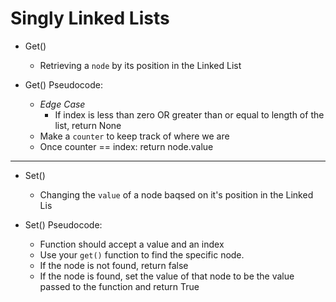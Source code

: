 # Singly Linked Lists

- Get()
    - Retrieving a `node` by its position in the Linked List

- Get() Pseudocode:
    - *Edge Case*
        - If index is less than zero OR greater than or equal to length of the list, return None
    - Make a `counter` to keep track of where we are
    - Once counter == index:
        return node.value


************************************************

- Set()
    - Changing the `value` of a node baqsed on it's position in the Linked Lis

- Set() Pseudocode:
    - Function should accept a value and an index
    - Use your `get()` function to find the specific node.
    - If the node is not found, return false
    - If the node is found, set the value of that node to be the value passed to the function and return True
    